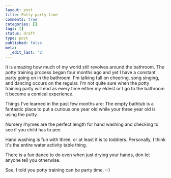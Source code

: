 ```yaml
---
layout: post
title: Potty party time
comments: true
categories: []
tags: []
status: draft
type: post
published: false
meta:
  _edit_last: '2'
---
```

It is amazing how much of my world still revolves around the bathroom.  The potty training process began four months ago and yet I have a constant party going on in the bathroom.  I'm talking full on cheering, song singing, and dancing occurs on the regular.  I'm not quite sure when the potty training party will end as every time either my eldest or I go to the bathroom it become a comical experience.

Things I've learned in the past few months are:
The empty bathtub is a fantastic place to put a curious one year old while your three year old is using the potty.

Nursery rhymes are the perfect length for hand washing and checking to see if you child has to pee.

Hand washing is fun with three, or at least it is to toddlers.  Personally, I think it's the entire water activity table thing.

There is a fun dance to do even when just drying your hands, don let anyone tell you otherwise.

See, I told you potty training can be party time. :-)

